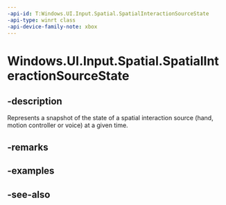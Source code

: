 ```yaml
---
-api-id: T:Windows.UI.Input.Spatial.SpatialInteractionSourceState
-api-type: winrt class
-api-device-family-note: xbox
---
```


<!-- Class syntax.
public class SpatialInteractionSourceState : Windows.UI.Input.Spatial.ISpatialInteractionSourceState, Windows.UI.Input.Spatial.ISpatialInteractionSourceState2
-->

# Windows.UI.Input.Spatial.SpatialInteractionSourceState

## -description
Represents a snapshot of the state of a spatial interaction source (hand, motion controller or voice) at a given time.

## -remarks

## -examples

## -see-also
